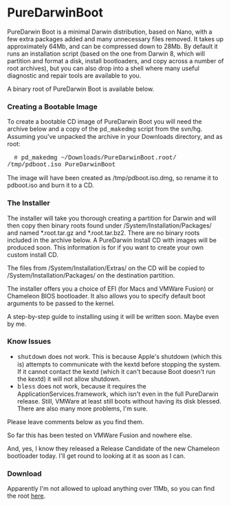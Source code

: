 PureDarwinBoot
==============
PureDarwin Boot is a minimal Darwin distribution, based on Nano, with a few extra packages added and many unnecessary files removed. It takes up approximately 64Mb, and can be compressed down to 28Mb. By default it runs an installation script (based on the one from Darwin 8, which will partition and format a disk, install bootloaders, and copy across a number of root archives), but you can also drop into a shell where many useful diagnostic and repair tools are available to you.

A binary root of PureDarwin Boot is available below.

### Creating a Bootable Image
To create a bootable CD image of PureDarwin Boot you will need the archive below and a copy of the <span style="font-family:courier new,monospace">pd_makedmg</span> script from the svn/hg. Assuming you've unpacked the archive in your Downloads directory, and as root:

<span>    <span style="font-family:courier new,monospace"># pd_makedmg ~/Downloads/PureDarwinBoot.root/ /tmp/pdboot.iso PureDarwinBoot</span></span>

The image will have been created as /tmp/pdboot.iso.dmg, so rename it to pdboot.iso and burn it to a CD.

### The Installer
The installer will take you thorough creating a partition for Darwin and will then copy then binary roots found under /System/Installation/Packages/ and named *.root.tar.gz and *.root.tar.bz2. There are no binary roots included in the archive below. A PureDarwin Install CD with images will be produced soon. This information is for if you want to create your own custom install CD.

The files from /System/Installation/Extras/ on the CD will be copied to /System/Installation/Packages/ on the destination partition.

The installer offers you a choice of EFI (for Macs and VMWare Fusion) or Chameleon BIOS bootloader. It also allows you to specify default boot arguments to be passed to the kernel.

A step-by-step guide to installing using it will be written soon. Maybe even by me.

### Know Issues
-   <span style="font-family:courier new">shutdown</span> does not work. This is because Apple's shutdown (which this is) attempts to communicate with the kextd before stopping the system. If it cannot contact the kextd (which it can't because Boot doesn't run the kextd) it will not allow shutdown.
-   <span style="font-family:courier new,monospace">bless</span> does not work, because it requires the ApplicationServices.framework, which isn't even in the full PureDarwin release. Still, VMWare at least still boots without having its disk blessed.
There are also many more problems, I'm sure.

Please leave comments below as you find them.

So far this has been tested on VMWare Fusion and nowhere else.

And, yes, I know they released a Release Candidate of the new Chameleon bootloader today. I'll get round to looking at it as soon as I can.

### Download
Apparently I'm not allowed to upload anything over 11Mb, so you can find the root [here](http://www.hereapi.com/PureDarwinBoot.root.tar.gz).

